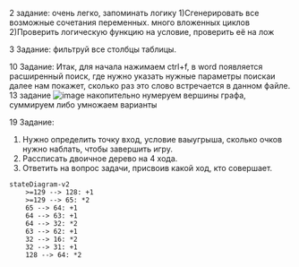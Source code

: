 2 задание: очень легко, запоминать логику
1)Сгенерировать все возможные сочетания переменных. много вложенных циклов
2)Проверить логическую функцию на условие, проверить её на лож

3 Задание: фильтруй все столбцы таблицы.


10 Задание:
Итак, для начала нажимаем ctrl+f, в word появляется расширенный поиск, где нужно указать нужные параметры поискаи далее нам покажет, сколько раз это слово встречается в данном файле.
13 задание 
![image](https://user-images.githubusercontent.com/114381760/208363307-959606d0-4ae7-41bd-bc85-771846eadf43.png)
накопительно нумеруем вершины графа, суммируем либо умножаем варианты

19 Задание:
1) Нужно определить точку вход, условие ваыугрыша, сколько очков нужно наблать, чтобы завершить игру.
2) Рассписать двоичное дерево на 4 хода.
3) Ответить на вопрос задачи, присвоив какой ход, кто совершает.
```mermaid
stateDiagram-v2
    >=129 --> 128: +1
    >=129 --> 65: *2
    65 --> 64: +1
    64 --> 63: +1
    64 --> 32: *2
    63 --> 62: +1
    32 --> 16: *2
    32 --> 31: +1
    128 --> 64: *2
```
